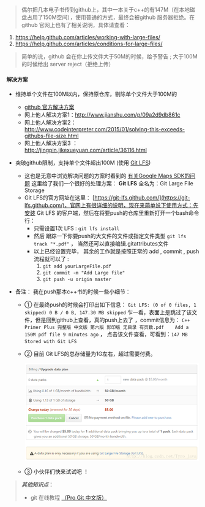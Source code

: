  >偶尔把几本电子书传到github上，其中一本关于c++的有147M（在本地磁盘占用了150M空间），使用普通的方式，最终会被github 服务器拒绝。在github 官网上也有了相关说明，具体请查看：
 >
1. https://help.github.com/articles/working-with-large-files/
2. https://help.github.com/articles/conditions-for-large-files/

>简单的说，github 会在你上传文件大于50M的时候，给予警告 ; 大于100M的时候给出 server reject（拒绝上传）

#### 解决方案

- 维持单个文件在100M以内，保持原仓库，剔除单个文件大于100M的
  *  [github 官方解决方案](https://help.github.com/enterprise/11.10.340/user/articles/working-with-large-files/)
  * 网上他人解决方案1：http://www.jianshu.com/p/09a2d9db861c
  * 网上他人解决方案2：http://www.codeinterpreter.com/2015/01/solving-this-exceeds-githubs-file-size.html
  * 网上他人解决方案3 ：http://jingpin.jikexueyuan.com/article/36116.html


- 突破github限制，支持单个文件超出100M (使用 [Git LFS](https://github.com/git-lfs/git-lfs))
  * 这也是无意中浏览解决问题的方案时看到的 [有关Google Maps SDK的问题](http://www.modeo.co/blog/2016/2/22/google-maps-ios-file-too-large) 
    这里给了我们一个很好的处理方案： **Git LFS** 全名为：Git Large File Storage
  * Git LFS的官方网址在这里： [https://git-lfs.github.com/](https://git-lfs.github.com/)，官网上有很详细的说明，现在来简单说下使用方式：先安装 Git LFS 的客户端，然后在将要push的仓库里重新打开一个bash命令行：
     - 只需设置1次 LFS : `git lfs install`
     - 然后 跟踪一下你要push的大文件的文件或指定文件类型 `git lfs track "*.pdf"`  ， 当然还可以直接编辑.gitattributes文件
     - 以上已经设置完毕， 其余的工作就是按照正常的 add , commit , push 流程就可以了 : 
         1. `git add yourLargeFile.pdf`
         2. `git commit -m "Add Large file"`
         3. `git push -u origin master`

- 备注： 我在push那本c++书的时候一些小细节：
    * ① 在最终push的时候会打印出如下信息： 
        `Git LFS: (0 of 0 files, 1 skipped) 0 B / 0 B, 147.30 MB skipped`
           乍一看，表面上是跳过了该文件，但是回到github上查看，真的push上去了 ，commit信息为：
            `C++ Primer Plus 完整版 中文版 第六版 影印版 无目录 有页数.pdf	Add a 150M pdf file	9 minutes ago` ，
            点击该文件查看，可看到：`147 MB   Stored with Git LFS`
    * ② 目前 Git LFS的总存储量为1G左右，超过需要付费。 

        <div>
            <img width='700' src="./screenshot/1.png"/>  
        </div>

    * ③ 小伙伴们快来试试吧 ！


> _**其他知识点**_：
> 
>- git 在线教程  [（Pro Git 中文版）](http://git.oschina.net/progit/)